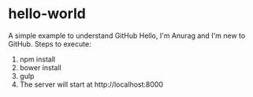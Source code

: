 # hello-world
A simple example to understand GitHub
Hello, I'm Anurag and I'm new to GitHub.
Steps to execute:
1. npm install
2. bower install
3. gulp
4. The server will start at http://localhost:8000
